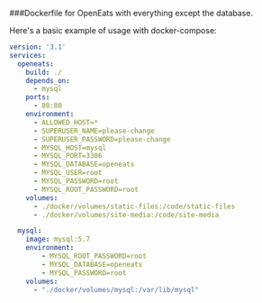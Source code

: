###Dockerfile for OpenEats with everything except the database.

Here's a basic example of usage with docker-compose:

```yaml
version: '3.1'
services:
  openeats:
    build: ./
    depends_on:
      - mysql
    ports:
      - 80:80
    environment:
      - ALLOWED_HOST=*
      - SUPERUSER_NAME=please-change
      - SUPERUSER_PASSWORD=please-change
      - MYSQL_HOST=mysql
      - MYSQL_PORT=3306
      - MYSQL_DATABASE=openeats
      - MYSQL_USER=root
      - MYSQL_PASSWORD=root
      - MYSQL_ROOT_PASSWORD=root
    volumes:
      - ./docker/volumes/static-files:/code/static-files
      - ./docker/volumes/site-media:/code/site-media

  mysql:
    image: mysql:5.7
    environment:
        - MYSQL_ROOT_PASSWORD=root
        - MYSQL_DATABASE=openeats
        - MYSQL_PASSWORD=root
    volumes:
      - "./docker/volumes/mysql:/var/lib/mysql"
```